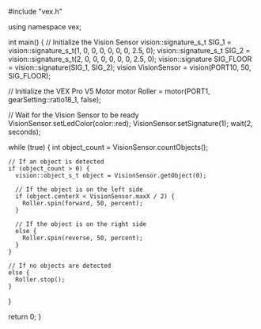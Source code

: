 #include "vex.h"

using namespace vex;

int main() {
  // Initialize the Vision Sensor
  vision::signature_s_t SIG_1 = vision::signature_s_t(1, 0, 0, 0, 0, 0, 0, 2.5, 0);
  vision::signature_s_t SIG_2 = vision::signature_s_t(2, 0, 0, 0, 0, 0, 0, 2.5, 0);
  vision::signature SIG_FLOOR = vision::signature(SIG_1, SIG_2);
  vision VisionSensor = vision(PORT10, 50, SIG_FLOOR);

  // Initialize the VEX Pro V5 Motor
  motor Roller = motor(PORT1, gearSetting::ratio18_1, false);

  // Wait for the Vision Sensor to be ready
  VisionSensor.setLedColor(color::red);
  VisionSensor.setSignature(1);
  wait(2, seconds);

  while (true) {
    int object_count = VisionSensor.countObjects();

    // If an object is detected
    if (object_count > 0) {
      vision::object_s_t object = VisionSensor.getObject(0);

      // If the object is on the left side
      if (object.centerX < VisionSensor.maxX / 2) {
        Roller.spin(forward, 50, percent);
      }

      // If the object is on the right side
      else {
        Roller.spin(reverse, 50, percent);
      }
    }

    // If no objects are detected
    else {
      Roller.stop();
    }
  }

  return 0;
}
